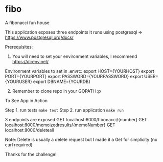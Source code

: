 # fibo
A fibonacci fun house

This application exposes three endpoints
It runs using postgresql => https://www.postgresql.org/docs/

Prerequisites: 
1. You will need to set your environment variables, I recommend https://direnv.net/

Environment variables to set in .envrc:
    export HOST={YOURHOST}
    export PORT={YOURPORT}
    export PASSWORD={YOURPASSWORD}
    export USER={YOURUSER}
    export DBNAME={YOURDB}

2. Remember to clone repo in your GOPATH :p

To See App in Action

Step 1. run tests `make test`
Step 2. run application `make run`

3 endpoints are exposed
GET localhost:8000/fibonacci/{number}
GET localhost:8000/memoizedresults/{memoNumber}
GET localhost:8000/deleteall

Note: Delete is usually a delete request but I made it a Get for simplicity (no curl required)

Thanks for the challenge!

